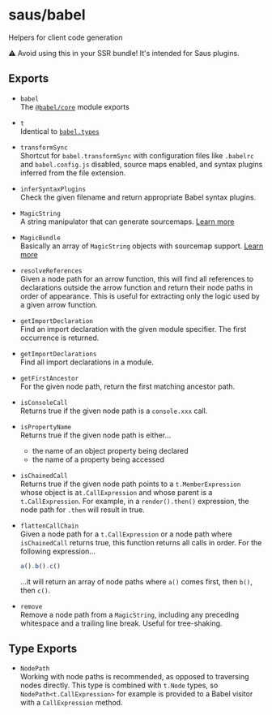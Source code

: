 # saus/babel

Helpers for client code generation

⚠️ Avoid using this in your SSR bundle! It's intended for Saus plugins.

## Exports

- `babel`  
  The [`@babel/core`](https://babeljs.io/docs/en/babel-core) module exports

- `t`  
  Identical to [`babel.types`](https://babeljs.io/docs/en/babel-types)

- `transformSync`  
  Shortcut for `babel.transformSync` with configuration files like `.babelrc` and `babel.config.js` disabled, source maps enabled, and syntax plugins inferred from the file extension.

- `inferSyntaxPlugins`  
  Check the given filename and return appropriate Babel syntax plugins.

- `MagicString`  
  A string manipulator that can generate sourcemaps. [Learn more](https://www.npmjs.com/package/magic-string)

- `MagicBundle`  
  Basically an array of `MagicString` objects with sourcemap support. [Learn more](https://www.npmjs.com/package/magic-string#bundling)

- `resolveReferences`  
  Given a node path for an arrow function, this will find all references to declarations outside the arrow function and return their node paths in order of appearance. This is useful for extracting only the logic used by a given arrow function.

- `getImportDeclaration`  
  Find an import declaration with the given module specifier. The first occurrence is returned.

- `getImportDeclarations`  
  Find all import declarations in a module.

- `getFirstAncestor`  
  For the given node path, return the first matching ancestor path.

- `isConsoleCall`  
  Returns true if the given node path is a `console.xxx` call.

- `isPropertyName`  
  Returns true if the given node path is either…

  - the name of an object property being declared
  - the name of a property being accessed

- `isChainedCall`  
  Returns true if the given node path points to a `t.MemberExpression` whose object is a`t.CallExpression` and whose parent is a `t.CallExpression`. For example, in a `render().then()` expression, the node path for `.then` will result in true.

- `flattenCallChain`  
  Given a node path for a `t.CallExpression` or a node path where `isChainedCall` returns true, this function returns all calls in order. For the following expression…

  ```ts
  a().b().c()
  ```

  …it will return an array of node paths where `a()` comes first, then `b()`, then `c()`.

- `remove`  
  Remove a node path from a `MagicString`, including any preceding whitespace and a trailing line break. Useful for tree-shaking.

## Type Exports

- `NodePath`  
  Working with node paths is recommended, as opposed to traversing nodes directly. This type is combined with `t.Node` types, so `NodePath<t.CallExpression>` for example is provided to a Babel visitor with a `CallExpression` method.
